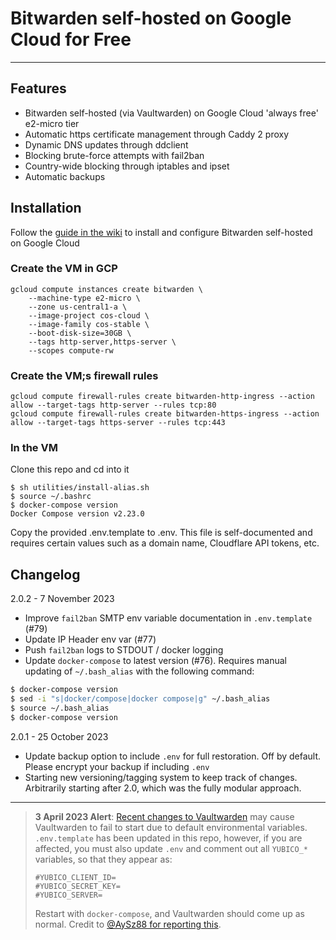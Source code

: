 # Bitwarden self-hosted on Google Cloud for Free

---

## Features

* Bitwarden self-hosted (via Vaultwarden) on Google Cloud 'always free' e2-micro tier 
* Automatic https certificate management through Caddy 2 proxy
* Dynamic DNS updates through ddclient
* Blocking brute-force attempts with fail2ban
* Country-wide blocking through iptables and ipset
* Automatic backups

## Installation
Follow the [guide in the wiki](https://github.com/dadatuputi/bitwarden_gcloud/wiki/Installation) to install and configure Bitwarden self-hosted on Google Cloud
### Create the VM in GCP
```
gcloud compute instances create bitwarden \
    --machine-type e2-micro \
    --zone us-central1-a \
    --image-project cos-cloud \
    --image-family cos-stable \
    --boot-disk-size=30GB \
    --tags http-server,https-server \
    --scopes compute-rw
```
### Create the VM;s firewall rules
```
gcloud compute firewall-rules create bitwarden-http-ingress --action allow --target-tags http-server --rules tcp:80
gcloud compute firewall-rules create bitwarden-https-ingress --action allow --target-tags https-server --rules tcp:443
```
### In the VM
Clone this repo and cd into it
```
$ sh utilities/install-alias.sh
$ source ~/.bashrc
$ docker-compose version
Docker Compose version v2.23.0
```

Copy the provided .env.template to .env. This file is self-documented and requires certain values such as a domain name, Cloudflare API tokens, etc.


## Changelog
2.0.2 - 7 November 2023

* Improve `fail2ban` SMTP env variable documentation in `.env.template` (#79)
* Update IP Header env var (#77)
* Push `fail2ban` logs to STDOUT / docker logging
* Update `docker-compose` to latest version (#76). Requires manual updating of `~/.bash_alias` with the following command:

```bash
$ docker-compose version
$ sed -i "s|docker/compose|docker compose|g" ~/.bash_alias
$ source ~/.bash_alias
$ docker-compose version
```

2.0.1 - 25 October 2023

* Update backup option to include `.env` for full restoration. Off by default. Please encrypt your backup if including `.env`
* Starting new versioning/tagging system to keep track of changes. Arbitrarily starting after 2.0, which was the fully modular approach.

---

> __3 April 2023 Alert__: [Recent changes to Vaultwarden](https://github.com/dani-garcia/vaultwarden/commit/ca417d32578c3b6224c5aa8df56eb776712941b7) may cause Vaultwarden to fail to start due to default environmental variables. `.env.template` has been updated in this repo, however, if you are affected, you must also update `.env` and comment out all `YUBICO_*` variables, so that they appear as:
>
> ```
> #YUBICO_CLIENT_ID=
> #YUBICO_SECRET_KEY=
> #YUBICO_SERVER=
> ```
> Restart with `docker-compose`, and Vaultwarden should come up as normal. Credit to [@AySz88 for reporting this](https://github.com/dadatuputi/bitwarden_gcloud/issues/54).
